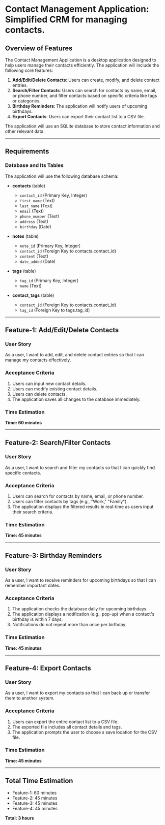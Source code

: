 # **Contact Management Application**: Simplified CRM for managing contacts.


## Overview of Features
The Contact Management Application is a desktop application designed to help users manage their contacts efficiently. The application will include the following core features:
1. **Add/Edit/Delete Contacts**: Users can create, modify, and delete contact entries.
2. **Search/Filter Contacts**: Users can search for contacts by name, email, or phone number, and filter contacts based on specific criteria like tags or categories.
3. **Birthday Reminders**: The application will notify users of upcoming birthdays.
4. **Export Contacts**: Users can export their contact list to a CSV file.

The application will use an SQLite database to store contact information and other relevant data.

---

## Requirements

### Database and Its Tables
The application will use the following database schema:

- **contacts** (table)
  - `contact_id` (Primary Key, Integer)
  - `first_name` (Text)
  - `last_name` (Text)
  - `email` (Text)
  - `phone_number` (Text)
  - `address` (Text)
  - `birthday` (Date)

- **notes** (table)
  - `note_id` (Primary Key, Integer)
  - `contact_id` (Foreign Key to contacts.contact_id)
  - `content` (Text)
  - `date_added` (Date)

- **tags** (table)
  - `tag_id` (Primary Key, Integer)
  - `name` (Text)

- **contact_tags** (table)
  - `contact_id` (Foreign Key to contacts.contact_id)
  - `tag_id` (Foreign Key to tags.tag_id)

---

## Feature-1: Add/Edit/Delete Contacts

### User Story
As a user, I want to add, edit, and delete contact entries so that I can manage my contacts effectively.

### Acceptance Criteria
1. Users can input new contact details.
2. Users can modify existing contact details.
3. Users can delete contacts.
4. The application saves all changes to the database immediately.

### Time Estimation
**Time: 60 minutes**

---

## Feature-2: Search/Filter Contacts

### User Story
As a user, I want to search and filter my contacts so that I can quickly find specific contacts.

### Acceptance Criteria
1. Users can search for contacts by name, email, or phone number.
2. Users can filter contacts by tags (e.g., "Work," "Family").
3. The application displays the filtered results in real-time as users input their search criteria.

### Time Estimation
**Time: 45 minutes**

---

## Feature-3: Birthday Reminders

### User Story
As a user, I want to receive reminders for upcoming birthdays so that I can remember important dates.

### Acceptance Criteria
1. The application checks the database daily for upcoming birthdays.
2. The application displays a notification (e.g., pop-up) when a contact's birthday is within 7 days.
3. Notifications do not repeat more than once per birthday.

### Time Estimation
**Time: 45 minutes**

---

## Feature-4: Export Contacts

### User Story
As a user, I want to export my contacts so that I can back up or transfer them to another system.

### Acceptance Criteria
1. Users can export the entire contact list to a CSV file.
2. The exported file includes all contact details and tags.
3. The application prompts the user to choose a save location for the CSV file.

### Time Estimation
**Time: 45 minutes**

---

## Total Time Estimation
- Feature-1: 60 minutes  
- Feature-2: 45 minutes  
- Feature-3: 45 minutes  
- Feature-4: 45 minutes  

**Total: 3 hours**
